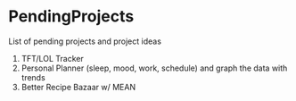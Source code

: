 # PendingProjects
List of pending projects and project ideas
1. TFT/LOL Tracker
2. Personal Planner (sleep, mood, work, schedule) and graph the data with trends
3. Better Recipe Bazaar w/ MEAN
